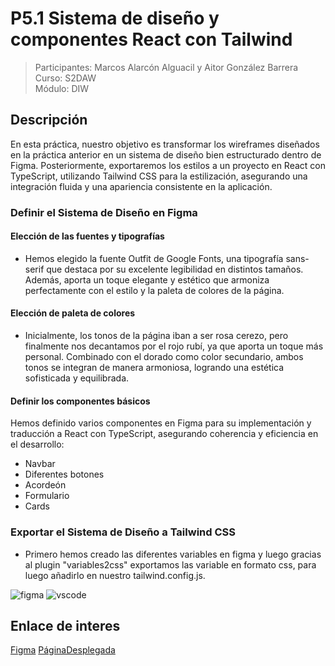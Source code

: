 # P5.1 Sistema de diseño y componentes React con Tailwind
> Participantes: Marcos Alarcón Alguacil y Aitor González Barrera 
> Curso: S2DAW  
> Módulo: DIW 

## Descripción

En esta práctica, nuestro objetivo es transformar los wireframes diseñados en la práctica anterior en un sistema de diseño bien estructurado dentro de Figma. Posteriormente, exportaremos los estilos a un proyecto en React con TypeScript, utilizando Tailwind CSS para la estilización, asegurando una integración fluida y una apariencia consistente en la aplicación.

### Definir el Sistema de Diseño en Figma
#### Elección de las fuentes y tipografías
- Hemos elegido la fuente Outfit de Google Fonts, una tipografía sans-serif que destaca por su excelente legibilidad en distintos tamaños. Además, aporta un toque elegante y estético que armoniza perfectamente con el estilo y la paleta de colores de la página.
#### Elección de paleta de colores
- Inicialmente, los tonos de la página iban a ser rosa cerezo, pero finalmente nos decantamos por el rojo rubí, ya que aporta un toque más personal. Combinado con el dorado como color secundario, ambos tonos se integran de manera armoniosa, logrando una estética sofisticada y equilibrada.
#### Definir los componentes básicos
Hemos definido varios componentes en Figma para su implementación y traducción a React con TypeScript, asegurando coherencia y eficiencia en el desarrollo:
  - Navbar
  - Diferentes botones
  - Acordeón
  - Formulario
  - Cards

### Exportar el Sistema de Diseño a Tailwind CSS
- Primero hemos creado las diferentes variables en figma y luego gracias al plugin "variables2css" exportamos las variable en formato css, para luego añadirlo en nuestro tailwind.config.js.

![figma](readmeIMG/1.png)   ![vscode](readmeIMG/2.png)

## Enlace de interes

[Figma](https://www.figma.com/design/srUQoB3xW4sDIrtRejIMZ1/AIKO'S-ENTERPRISE-Compartido?node-id=0-1&t=cTlVJS7FUt53NKqT-1)
[PáginaDesplegada]()